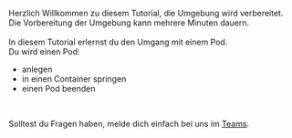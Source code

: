 Herzlich Willkommen zu diesem Tutorial, die Umgebung wird verbereitet. 
<br>
Die Vorbereitung der Umgebung kann mehrere Minuten dauern.
<br>
<br>
In diesem Tutorial erlernst du den Umgang mit einem Pod. <br>
Du wird einen Pod:
* anlegen
* in einen Container springen
* einen Pod beenden
<br>

Solltest du Fragen haben, melde dich einfach bei uns im [Teams](https://teams.microsoft.com/l/channel/19%3a3df5451f3e4e46e8bb5e18833611718a%40thread.skype/1st%2520Level%2520Support?groupId=1e4e4cce-8ab7-4df8-b28c-05377a3c41f2&tenantId=7d95deb3-0bca-4c9d-a61e-1fd6c47ed60c).